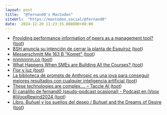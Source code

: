 ```yaml
---
layout: post
title:  "@fernand0's Mastodon"
siteUrl:  "https://mastodon.social/@fernand0"
date:  2024-12-20 11:23:35.008000+00:00
---
```

*  [Providing performance information of peers as a management tool? ](https://nachrichten.idw-online.de/2024/12/09/providing-performance-information-of-peers-as-a-management-too) ([toot](https://mastodon.social/@fernand0/113684893859991609))
*  [BSH anuncia su intención de cerrar la planta de Esquíroz ](https://www.noticiasdenavarra.com/economia/2024/12/16/bsh-anuncia-intencion-cerrar-planta-9055203.htm) ([toot](https://mastodon.social/@fernand0/113684713504791425))
*  [Messerschmitt Me 163 B "Komet" ](https://www.flickr.com/photos/fernand0/54205652279) ([toot](https://mastodon.social/@fernand0/113684364692042242))
*  [nnnnnnnn.co ](https://nnnnnnnn.co/izzzzi.htm) ([toot](https://mastodon.social/@fernand0/113684348364574689))
*  [What Happens When SMEs are Building All the Courses? ](https://markoehlert.substack.com/p/what-happens-when-smes-are-buildin) ([toot](https://mastodon.social/@fernand0/113683394709523910))
*  [Flor y luz ](https://avecesunafoto.wordpress.com/2024/12/19/flor-y-luz) ([toot](https://mastodon.social/@fernand0/113682840963949283))
*  [La biblioteca de prompts de Anthropic es una joya para conseguir mejores resultados con cualquier inteligencia artificial ](https://www.genbeta.com/a-fondo/biblioteca-prompts-anthropic-joya-este-recurso-gratis-imprescindible-para-conseguir-mejores-resultados-i) ([toot](https://mastodon.social/@fernand0/113682805965759886))
*  [These technologies are complex…. – Taccle AI ](https://taccleai.eu/2024/12/11/these-technologies-are-complex) ([toot](https://mastodon.social/@fernand0/113680636254230383))
*  [El canalillo de fernand0 (seudo-podcast ocasional) - Podcast en iVoox #iVooxRewind2024 ](https://www.ivoox.com/podcast-canalillo-fernand0-seudo-podcast-ocasional_sq_f1545_1.html?promotionalCampaign=iVooxRewind202) ([toot](https://mastodon.social/@fernand0/113680495335633410))
*  [Libro. Buñuel y los sueños del deseo / Buñuel and the Dreams of Desire ](https://fotografiasenmovimiento.wordpress.com/2024/12/19/libro-bunuel-y-los-suenos-del-deseo-bunuel-and-the-dreams-of-desire) ([toot](https://mastodon.social/@fernand0/113680209661032576))
